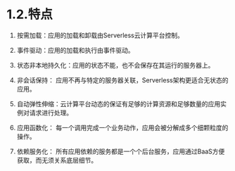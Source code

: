# 1.2.特点

1. 按需加载：应用的加载和卸载由Serverless云计算平台控制。

2. 事件驱动：应用的加载和执行由事件驱动。

3. 状态非本地持久化：应用的状态不能，也不会保存在其运行的服务器上。

4. 非会话保持： 应用不再与特定的服务器关联，Serverless架构更适合无状态的应用。

5. 自动弹性伸缩：云计算平台动态的保证有足够的计算资源和足够数量的应用实例对请求进行处理。

6. 应用函数化： 每一个调用完成一个业务动作，应用会被分解成多个细颗粒度的操作。

7. 依赖服务化： 所有应用依赖的服务都是一个个后台服务，应用通过BaaS方便获取，而无须关系底层细节。